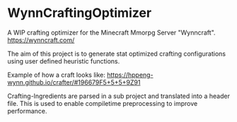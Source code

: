 # WynnCraftingOptimizer
A WIP crafting optimizer for the Minecraft Mmorpg Server "Wynncraft". https://wynncraft.com/

The aim of this project is to generate stat optimized crafting configurations using user defined heuristic functions.

Example of how a craft looks like: https://hppeng-wynn.github.io/crafter/#196679F5+5+5+9Z91 

Crafting-Ingredients are parsed in a sub project and translated into a header file. This is used to enable compiletime preprocessing to improve performance.
